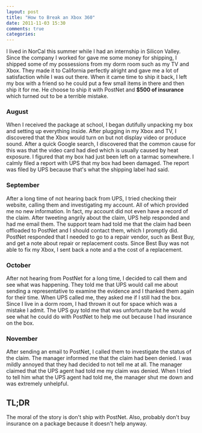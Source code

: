 ```yaml
---
layout: post
title: "How to Break an Xbox 360"
date: 2011-11-03 15:30
comments: true
categories: 
---
```


I lived in NorCal this summer while I had an internship in Silicon Valley. Since
the company I worked for gave me some money for shipping, I shipped some of my
possessions from my dorm room such as my TV and Xbox. They made it to California
perfectly alright and gave me a lot of satisfaction while I was out there. When
it came time to ship it back, I left my box with a friend so he could put a few
small items in there and then ship it for me. He choose to ship it with PostNet
and **$500 of insurance** which turned out to be a terrible mistake.

### August

When I received the package at school, I began dutifully unpacking my box and
setting up everything inside. After plugging in my Xbox and TV, I discovered
that the Xbox would turn on but not display video or produce sound. After a
quick Google search, I discovered that the common cause for this was that the
video card had died which is usually caused by heat exposure. I figured that my
box had just been left on a tarmac somewhere. I calmly filed a report with UPS
that my box had been damaged. The report was filed by UPS because that's what
the shipping label had said.

### September

After a long time of not hearing back from UPS, I tried checking their website,
calling them and investigating my account. All of which provided me no new
information. In fact, my account did not even have a record of the claim. After
tweeting angrily about the claim, UPS help responded and had me email them. The
support team had told me that the claim had been offloaded to PostNet and I
should contact them, which I promptly did. PostNet responded that I needed to go
to a repair vendor, such as Best Buy, and get a note about repair or replacement
costs. Since Best Buy was not able to fix my Xbox, I sent back a note and a the
cost of a replacement.

### October

After not hearing from PostNet for a long time, I decided to call them and see
what was happening. They told me that UPS would call me about sending a 
representative to examine the evidence and I thanked them again for their time.
When UPS called me, they asked me if I still had the box. Since I live in a
dorm room, I had thrown it out for space which was a mistake I admit. The UPS
guy told me that was unfortunate but he would see what he could do with PostNet
to help me out because I had insurance on the box.

### November

After sending an email to PostNet, I called them to investigate the status of
the claim. The manager informed me that the claim had been denied. I was mildly
annoyed that they had decided to not tell me at all. The manager claimed that
the UPS agent had told me my claim was denied. When I tried to tell him what the
UPS agent had told me, the manager shut me down and was extremely unhelpful.

## TL;DR

The moral of the story is don't ship with PostNet. Also, probably don't buy
insurance on a package because it doesn't help anyway.
